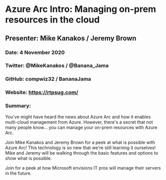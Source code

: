 # Azure Arc Intro: Managing on-prem resources in the cloud
## Presenter: Mike Kanakos / Jeremy Brown
### Date: 4 November 2020
### Twitter: @MikeKanakos / @Banana_Jama
### GitHub: compwiz32 / BananaJama
### Website: https://rtpsug.com/
### Summary:
You've might have heard the news about Azure Arc and how it enables multi-cloud management from Azure. However, there's a secret that not many people know... you can manage your on-prem resources with Azure Arc.

Join Mike Kanakos and Jeremy Brown for a peek at what is possible with Azure Arc! This technology is so new that we're still learning it ourselves! Mike and Jeremy will be walking through the basic features and options to show what is possible.

Join for a peek at how Microsoft envisions IT pros will manage their servers in the future.

&nbsp;
&nbsp;